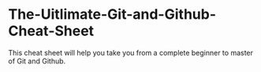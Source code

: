 # The-Uitlimate-Git-and-Github-Cheat-Sheet
This cheat sheet will help you take you from a complete beginner to master of Git and Github.
